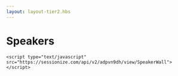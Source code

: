 ```yaml
---
layout: layout-tier2.hbs
---
```


<div class="container section speakers">
    <h1 class="text-center speakers-page-title">Speakers</h1>

    <script type="text/javascript" src="https://sessionize.com/api/v2/adpvn9dh/view/SpeakerWall"></script>

</div>
